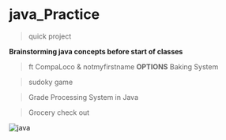 # java_Practice
>quick project

**Brainstorming java concepts before start of classes**
  >ft CompaLoco & notmyfirstname
**OPTIONS**
  >Baking System
  
  >sudoky game
  
  >Grade Processing System in Java
  
  >Grocery check out

![java](https://softwareengineeringdaily.com/wp-content/uploads/2020/01/Java-Debugging-Tips-881x441.jpg)

  


